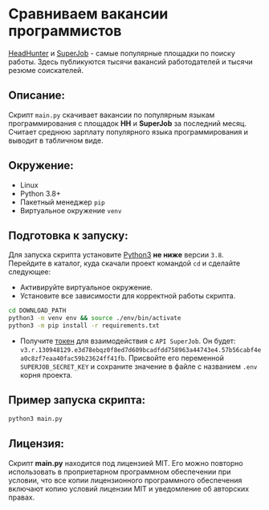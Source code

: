 # Сравниваем вакансии программистов

[HeadHunter](https://hh.ru) и [SuperJob](https://superjob.ru) - самые популярные площадки по поиску работы. Здесь публикуются тысячи вакансий работодателей и тысячи резюме соискателей.

## Описание:
Скрипт `main.py` скачивает вакансии по популярным языкам программирования с площадок **HH** и **SuperJob** за последний месяц. Считает среднюю зарплату популярного языка программирования и выводит в табличном виде.

## Окружение:
* Linux
* Python 3.8+
* Пакетный менеджер `pip`
* Виртуальное окружение `venv`


## Подготовка к запуску:
Для запуска скрипта установите [Python3](https://www.python.org/) **не ниже** версии `3.8`. Перейдите в каталог, куда скачали проект командой `cd` и сделайте следующее:
- Активируйте виртуальное окружение.
- Установите все зависимости для корректной работы скрипта.
```sh
cd DOWNLOAD_PATH
python3 -m venv env && source ./env/bin/activate
python3 -m pip install -r requirements.txt
```
- Получите [токен](https://api.superjob.ru/) для взаимодействия с `API SuperJob`. Он будет: `v3.r.130948129.e3d78ebqz0f8ed7d609bcadfdd758963a44743e4.57b56cabf4ea0c8zf7eaa40fac59b23624ff41fb`. Присвойте его переменной `SUPERJOB_SECRET_KEY` и сохраните значение в файле с названием `.env` корня проекта.

## Пример запуска скрипта:
```sh
python3 main.py
```
## Лицензия:
Скрипт **main.py** находится под лицензией MIT. Его можно повторно использовать в проприетарном программном обеспечении при условии, что все копии лицензионного программного обеспечения включают копию условий лицензии MIT и уведомление об авторских правах.
